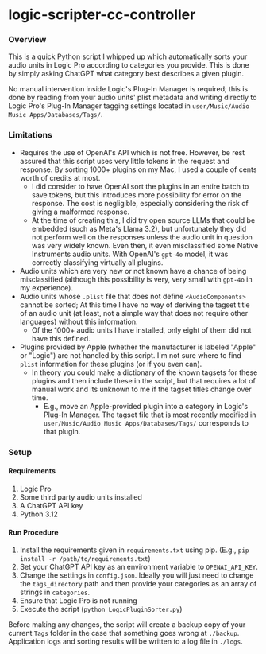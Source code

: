# logic-scripter-cc-controller

### Overview
This is a quick Python script I whipped up which automatically sorts your audio units in Logic Pro according to categories you provide. This is done by simply asking ChatGPT what category best describes a given plugin.

No manual intervention inside Logic's Plug-In Manager is required; this is done by reading from your audio units' plist metadata and writing directly to Logic Pro's Plug-In Manager tagging settings located in `user/Music/Audio Music Apps/Databases/Tags/`. 

### Limitations
- Requires the use of OpenAI's API which is not free. However, be rest assured that this script uses very little tokens in the request and response. By sorting 1000+ plugins on my Mac, I used a couple of cents worth of credits at most. 
  - I did consider to have OpenAI sort the plugins in an entire batch to save tokens, but this introduces more possibility for error on the response. The cost is negligible, especially considering the risk of giving a malformed response.
  - At the time of creating this, I did try open source LLMs that could be embedded (such as Meta's Llama 3.2), but unfortunately they did not perform well on the responses unless the audio unit in question was very widely known. Even then, it even misclassified some Native Instruments audio units. With OpenAI's `gpt-4o` model, it was correctly classifying virtually all plugins.
- Audio units which are very new or not known have a chance of being misclassified (although this possibility is very, very small with `gpt-4o` in my experience).
- Audio units whose `.plist` file that does not define `<AudioComponents>` cannot be sorted; At this time I have no way of deriving the tagset title of an audio unit (at least, not a simple way that does not require other languages) without this information.
  - Of the 1000+ audio units I have installed, only eight of them did not have this defined.
- Plugins provided by Apple (whether the manufacturer is labeled "Apple" or "Logic") are not handled by this script. I'm not sure where to find `plist` information for these plugins (or if you even can).
  - In theory you could make a dictionary of the known tagsets for these plugins and then include these in the script, but that requires a lot of manual work and its unknown to me if the tagset titles change over time.
    - E.g., move an Apple-provided plugin into a category in Logic's Plug-In Manager. The tagset file that is most recently modified in `user/Music/Audio Music Apps/Databases/Tags/` corresponds to that plugin.

### Setup

#### Requirements
1. Logic Pro
2. Some third party audio units installed
3. A ChatGPT API key
4. Python 3.12

#### Run Procedure
1. Install the requirements given in `requirements.txt` using pip. (E.g., `pip install -r /path/to/requirements.txt`)
2. Set your ChatGPT API key as an environment variable to `OPENAI_API_KEY`.
3. Change the settings in `config.json`. Ideally you will just need to change the `tags_directory` path and then provide your categories as an array of strings in `categories`.
4. Ensure that Logic Pro is not running
5. Execute the script (`python LogicPluginSorter.py`)

Before making any changes, the script will create a backup copy of your current `Tags` folder in the case that something goes wrong at `./backup`. Application logs and sorting results will be written to a log file in `./logs`.


